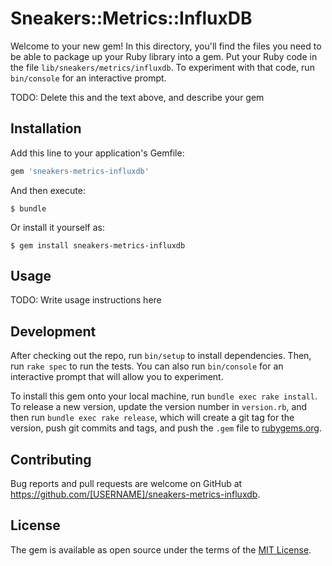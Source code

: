 # Sneakers::Metrics::InfluxDB

Welcome to your new gem! In this directory, you'll find the files you need to be able to package up your Ruby library into a gem. Put your Ruby code in the file `lib/sneakers/metrics/influxdb`. To experiment with that code, run `bin/console` for an interactive prompt.

TODO: Delete this and the text above, and describe your gem

## Installation

Add this line to your application's Gemfile:

```ruby
gem 'sneakers-metrics-influxdb'
```

And then execute:

    $ bundle

Or install it yourself as:

    $ gem install sneakers-metrics-influxdb

## Usage

TODO: Write usage instructions here

## Development

After checking out the repo, run `bin/setup` to install dependencies. Then, run `rake spec` to run the tests. You can also run `bin/console` for an interactive prompt that will allow you to experiment.

To install this gem onto your local machine, run `bundle exec rake install`. To release a new version, update the version number in `version.rb`, and then run `bundle exec rake release`, which will create a git tag for the version, push git commits and tags, and push the `.gem` file to [rubygems.org](https://rubygems.org).

## Contributing

Bug reports and pull requests are welcome on GitHub at https://github.com/[USERNAME]/sneakers-metrics-influxdb.

## License

The gem is available as open source under the terms of the [MIT License](http://opensource.org/licenses/MIT).
